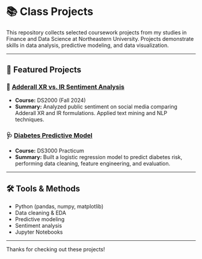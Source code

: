 # 📚 Class Projects

This repository collects selected coursework projects from my studies in Finance and Data Science at Northeastern University. Projects demonstrate skills in data analysis, predictive modeling, and data visualization.

---

## 📌 Featured Projects

### 📝 [Adderall XR vs. IR Sentiment Analysis](DS2000%20(Fall%2024)/AdderallSentiment.ipynb)
- **Course:** DS2000 (Fall 2024)
- **Summary:** Analyzed public sentiment on social media comparing Adderall XR and IR formulations. Applied text mining and NLP techniques.

### 🩺 [Diabetes Predictive Model](DS2000%20(Fall%2024)/DS3000.Practicum.2.ipynb)
- **Course:** DS3000 Practicum
- **Summary:** Built a logistic regression model to predict diabetes risk, performing data cleaning, feature engineering, and evaluation.

---

## 🛠️ Tools & Methods
- Python (pandas, numpy, matplotlib)
- Data cleaning & EDA
- Predictive modeling
- Sentiment analysis
- Jupyter Notebooks

---

Thanks for checking out these projects!
